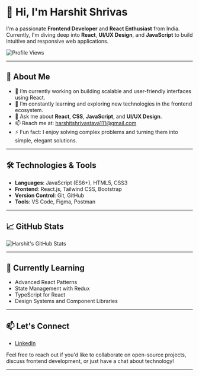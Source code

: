 # 👋 Hi, I'm Harshit Shrivas

I'm a passionate **Frontend Developer** and **React Enthusiast** from India. Currently, I'm diving deep into **React**, **UI/UX Design**, and **JavaScript** to build intuitive and responsive web applications.

![Profile Views](https://komarev.com/ghpvc/?username=Harshitshrivas&color=blueviolet)

---

## 🚀 About Me

- 🔭 I’m currently working on building scalable and user-friendly interfaces using React.
- 🌱 I’m constantly learning and exploring new technologies in the frontend ecosystem.
- 💬 Ask me about **React**, **CSS**, **JavaScript**, and **UI/UX Design**.
- 📫 Reach me at: [harshitshrivastava111@gmail.com](mailto:harshitshrivastava111@gmail.com)
- ⚡ Fun fact: I enjoy solving complex problems and turning them into simple, elegant solutions.

---

## 🛠️ Technologies & Tools

- **Languages**: JavaScript (ES6+), HTML5, CSS3
- **Frontend**: React.js, Tailwind CSS, Bootstrap
- **Version Control**: Git, GitHub
- **Tools**: VS Code, Figma, Postman

---

## 📈 GitHub Stats

![Harshit's GitHub Stats](https://github-readme-stats.vercel.app/api?username=Harshitshrivas&show_icons=true&hide_title=true&count_private=true&hide=prs&theme=radical)

---



## 🌱 Currently Learning

- Advanced React Patterns
- State Management with Redux
- TypeScript for React
- Design Systems and Component Libraries

---

## 📫 Let's Connect

- [LinkedIn](https://www.linkedin.com/in/harshit-shrivas-85917a270/)

Feel free to reach out if you'd like to collaborate on open-source projects, discuss frontend development, or just have a chat about technology!

---


